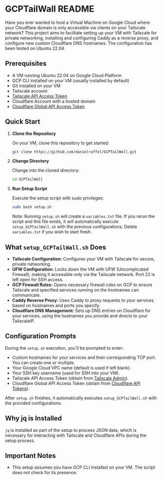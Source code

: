# GCPTailWall README

Have you ever wanted to host a Virtual Machine on Google Cloud where your Cloudflare domain is only accessible via clients on your Tailscale network? This project aims to facilliate setting up your VM with Tailscale for private networking, installing and configuring Caddy as a reverse proxy, and configure new custom Cloudflare DNS hostnames. The configuration has been tested on Ubuntu 22.04.

## Prerequisites

- A VM running Ubuntu 22.04 on Google Cloud Platform
- GCP CLI installed on your VM (usually installed by default)
- Git installed on your VM
- Tailscale account
- [Tailscale API Access Token](https://developers.cloudflare.com/fundamentals/api/get-started/keys/)
- Cloudflare Account with a hosted domain
- [Cloudflare Global API Access Token](https://login.tailscale.com/admin/authkeys)

## Quick Start

1. **Clone the Repository**

   On your VM, clone this repository to get started:

   ```bash
   git clone https://github.com/danielraffel/GCPTailWall.git
   ```

2. **Change Directory**

   Change into the cloned directory:

   ```bash
   cd GCPTailWall
   ```

3. **Run Setup Script**

   Execute the setup script with sudo privileges:

   ```bash
   sudo bash setup.sh
   ```

   Note: Running `setup.sh` will create a `variables.txt` file. If you rerun the script and this file exists, it will automatically execute `setup_GCPTailWall.sh` with the previous configurations. Delete `variables.txt` if you wish to start fresh.

## What `setup_GCPTailWall.sh` Does

- **Tailscale Configuration:** Configures your VM with Tailscale for secure, private networking.
- **UFW Configuration:** Locks down the VM with UFW (Uncomplicated Firewall), making it accessible only via the Tailscale network. Port 22 is left open for SSH access.
- **GCP Firewall Rules:** Opens necessary firewall rules on GCP to ensure Tailscale and specified services running on the hostnames can communicate.
- **Caddy Reverse Proxy:** Uses Caddy to proxy requests to your services based on hostnames and ports you specify.
- **Cloudflare DNS Management:** Sets up DNS entries on Cloudflare for your services, using the hostnames you provide and directs to your TailscaleIP.

## Configuration Prompts

During the `setup.sh` execution, you'll be prompted to enter:

- Custom hostnames for your services and their corresponding TCP port. You can create one or multiple.
- Your Google Cloud VPC name (default is used if left blank).
- Your SSH key username (used for SSH into your VM).
- Tailscale API Access Token (obtain from [Tailscale Admin](https://login.tailscale.com/admin/authkeys)).
- Cloudflare Global API Access Token (obtain from [Cloudflare API Tokens](https://developers.cloudflare.com/fundamentals/api/get-started/keys/)).

After `setup.sh` finishes, it automatically executes `setup_GCPTailWall.sh` with the provided configurations.

## Why jq is Installed

`jq` is installed as part of the setup to process JSON data, which is necessary for interacting with Tailscale and Cloudflare APIs during the setup process.

## Important Notes

- This setup assumes you have GCP CLI installed on your VM. The script does not check for its presence.
